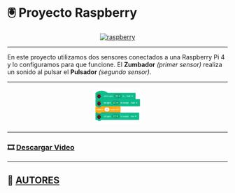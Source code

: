 # 🖲️ Proyecto Raspberry

<p align="center"><a href="https://www.raspberrypi.com/products/raspberry-pi-4-model-b/"><img src="img/raspberryPi4.jpg" alt="raspberry" width="50%"></a></p>

---

En este proyecto utilizamos dos sensores conectados a una Raspberry Pi 4 y lo configuramos para que funcione. El **Zumbador** *(primer sensor)* realiza un sonido al pulsar el **Pulsador** *(segundo sensor)*.

---

<p align="center"><img src="img/zumbadorPulsador.png" alt="zumbPuls" width="22%"></p>

---

### 🎞️ [Descargar Video](https://raw.githubusercontent.com/Nando-Asir/proyectoRaspberry/refs/heads/main/videos/pulsadorSonido.mp4)

---

## 👤 [AUTORES](autores.md)
